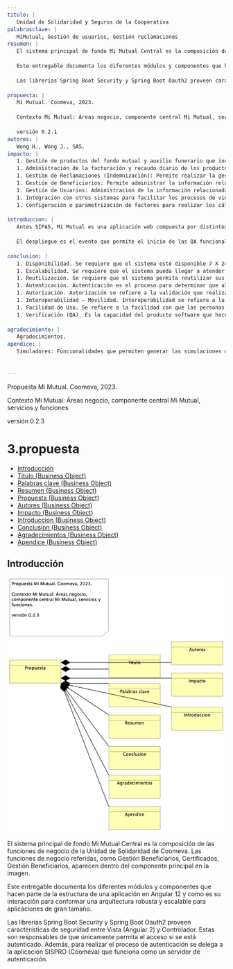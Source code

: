 ```yaml
---
titulo: |
   Unidad de Solidaridad y Seguros de la Cooperativa
palabrasclave: |
   MiMutual, Gestión de usuarios, Gestión reclamaciones
resumen: |
   El sistema principal de fondo Mi Mutual Central es la composición de las funciones de negocio de la Unidad de Solidaridad de Coomeva. Las funciones de negocio referidas, como Gestión Beneficiarios, Certificados, Gestión Beneficiarios, aparecen dentro del componente principal en la imagen.
   
   Este entregable documenta los diferentes módulos y componentes que hacen parte de la estructura de una aplicación en Angular 12 y como es su interacción para conformar una arquitectura robusta y escalable para aplicaciones de gran tamaño.
   
   Las librerías Spring Boot Security y Spring Boot Oauth2 proveen características de seguridad entre Vista (Angular 2) y Controlador. Estas son responsables de que únicamente permita el acceso si se está autenticado. Además, para realizar el proceso de autenticación se delega a la aplicación SISPRO (Coomeva) que funciona como un servidor de autenticación.
   
propuesta: |
   Mi Mutual. Coomeva, 2023.
   
   Contexto Mi Mutual: Áreas negocio, componente central Mi Mutual, servicios y funciones.
   
   versión 0.2.1
autores: |
   Wong H., Wong J., SAS.
impacto: |
   1. Gestión de productos del fondo mutual y auxilio funerario que involucran a sus coberturas
   1. Administración de la facturación y recaudo diario de los productos
   1. Gestión de Reclamaciones (Indemnización): Permite realizar la gestión, seguimiento y pago o negación de las diferentes reclamaciones de acuerdo a las coberturas y los productos que se encuentren dentro del portafolio del Asociado.
   1. Gestión de Beneficiarios: Permite administrar la información relacionada con los beneficiarios del Asociado, permitiendo ejecutar operaciones de consulta, inserción y modificación.
   1. Gestión de Usuarios: Administración de la información relacionada con los usuarios del sistema. Este componente se comunica con el servicio unificado de autenticación y autorización que devuelve los permisos que un usuario posee sobre las opciones que proporciona el sistema.
   1. Integración con otros sistemas para facilitar los procesos de vinculación, retiro, reactivación o fallecimiento de asociados.
   1. Configuración o parametrización de factores para realizar los cálculos de las contribuciones de los asociados a la Cooperativa para cada uno de los productos adquiridos.
   
introduccion: |
   Antes SIPAS, Mi Mutual es una aplicación web compuesta por distintos módulos de software con arreglo a todas las actividades necesarias que soportan la operación de los productos y servicios que ofrece la Unidad de Solidaridad y Seguros de la Cooperativa.
   
   El despliegue es el evento que permite el inicio de las QA funcionales.
   
conclusion: |
   1. Disponibilidad. Se requiere que el sistema esté disponible 7 X 24, el servicio prestado al cliente no se limita a horarios de oficina pues las compras pueden darse en cualquier momento
   1. Escalabilidad. Se requiere que el sistema pueda llegar a atender hasta 1.000 clientes, para esto se requiere que el sistema se pueda extender horizontalmente de tal manera que pueda tener instalado en varios servidores para atender esta cantidad de usuarios. Todas las aplicaciones desarrolladas podrán ser escaladas horizontalmente para atender la demanda relacionada con el crecimiento de la empresa.
   1. Reutilización. Se requiere que el sistema permita reutilizar sus componentes para prestar el mismo servicio a otras aplicaciones de la compañía. Para esto se va a desarrollar la aplicación utilizando servicios, separados y con asignación de responsabilidades, propias, de tal manera de que, si se requiere exponer servicios web sobre estas funcionalidades, no requiere cambios en la aplicación.
   1. Autenticación. Autenticación es el proceso para determinar que alguien o un sistema es quien dice ser. Uso de estándar Oauth2 y JSON Web Token – JWT, para gestión de autenticación de servicios de la aplicación.
   1. Autorización. Autorización se refiere a la validación que realiza un sistema para determinar si un usuario puede usar cierta funcionalidad. Uso de API de seguridad de Spring (spring-security) + Oauth2
   1. Interoperabilidad – Movilidad. Interoperabilidad se refiere a la habilidad de un sistema de interactuar y comunicarse con sistemas heterogéneos a través de interfaces completamente definidas. Uso de estándar de web services REST + JSON.
   1. Facilidad de Uso. Se refiere a la facilidad con que las personas pueden utilizar el sistema porque facilitan la lectura de los textos, descargan rápidamente la información y presentan funciones y menús sencillos, por lo que el usuario encuentra satisfechas sus consultas y cómodo su uso.
   1. Verificación (QA). Es la capacidad del producto software que hace posible que el software modificado sea probado.
   
agradecimiento: |
   Agradecimientos.
apendice: |
   Simuladores: Funcionalidades que permiten generar las simulaciones de los diferentes planes o modificaciones (incrementos y disminuciones) a los productos del Asociado.
   

---
```


Propuesta Mi Mutual. Coomeva, 2023.

Contexto Mi Mutual: Áreas negocio, componente central Mi Mutual, servicios y funciones.

versión 0.2.3


# 3.propuesta

* [Introducción](#Introducción)
* [Titulo (Business Object)](#titulo-business-object)
* [Palabras clave (Business Object)](#palabras-clave-business-object)
* [Resumen (Business Object)](#resumen-business-object)
* [Propuesta (Business Object)](#propuesta-business-object)
* [Autores (Business Object)](#autores-business-object)
* [Impacto (Business Object)](#impacto-business-object)
* [Introduccion (Business Object)](#introduccion-business-object)
* [Conclusion (Business Object)](#conclusion-business-object)
* [Agradecimientos (Business Object)](#agradecimientos-business-object)
* [Apendice (Business Object)](#apendice-business-object)

## Introducción

![3.propuesta][01.prop.contd]

El sistema principal de fondo Mi Mutual Central es la composición de las funciones de negocio de la Unidad de Solidaridad de Coomeva. Las funciones de negocio referidas, como Gestión Beneficiarios, Certificados, Gestión Beneficiarios, aparecen dentro del componente principal en la imagen.

Este entregable documenta los diferentes módulos y componentes que hacen parte de la estructura de una aplicación en Angular 12 y como es su interacción para conformar una arquitectura robusta y escalable para aplicaciones de gran tamaño.

Las librerías Spring Boot Security y Spring Boot Oauth2 proveen características de seguridad entre Vista (Angular 2) y Controlador. Estas son responsables de que únicamente permita el acceso si se está autenticado. Además, para realizar el proceso de autenticación se delega a la aplicación SISPRO (Coomeva) que funciona como un servidor de autenticación.






[01.prop.contd]: 01.prop.contd.png
[^1]: Generated: Tue Aug 13 2024 00:37:14 GMT-0500 (COT)
